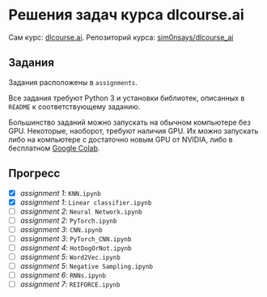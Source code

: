 # Решения задач курса dlcourse.ai

Сам курс: [dlcourse.ai](http://dlcourse.ai).
Репозиторий курса: [sim0nsays/dlcourse_ai](https://github.com/sim0nsays/dlcourse_ai)

## Задания

Задания расположены в `assignments`.

Все задания требуют Python 3 и установки библиотек, описанных в `README` к соответствующему заданию.

Большинство заданий можно запускать на обычном компьютере без GPU.
Некоторые, наоборот, требуют наличия GPU. Их можно запускать либо на компьютере с достаточно новым GPU от NVIDIA, либо в бесплатном [Google Colab](https://colab.research.google.com/).

## Прогресс

- [x] *assignment 1*: ```KNN.ipynb```
- [x] *assignment 1*: ```Linear classifier.ipynb```
- [ ] *assignment 2*: ```Neural Network.ipynb```
- [ ] *assignment 2*: ```PyTorch.ipynb```
- [ ] *assignment 3*: ```CNN.ipynb```
- [ ] *assignment 3*: ```PyTorch_CNN.ipynb```
- [ ] *assignment 4*: ```HotDogOrNot.ipynb```
- [ ] *assignment 5*: ```Word2Vec.ipynb```
- [ ] *assignment 5*: ```Negative Sampling.ipynb```
- [ ] *assignment 6*: ```RNNs.ipynb```
- [ ] *assignment 7*: ```REIFORCE.ipynb```